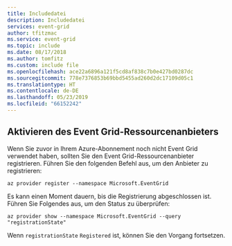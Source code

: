 ```yaml
---
title: Includedatei
description: Includedatei
services: event-grid
author: tfitzmac
ms.service: event-grid
ms.topic: include
ms.date: 08/17/2018
ms.author: tomfitz
ms.custom: include file
ms.openlocfilehash: ace22a6896a121f5cd8af838c7b0e427bd0287dc
ms.sourcegitcommit: 778e7376853b69bbd5455ad260d2dc17109d05c1
ms.translationtype: HT
ms.contentlocale: de-DE
ms.lasthandoff: 05/23/2019
ms.locfileid: "66152242"
---
```

## <a name="enable-event-grid-resource-provider"></a>Aktivieren des Event Grid-Ressourcenanbieters

Wenn Sie zuvor in Ihrem Azure-Abonnement noch nicht Event Grid verwendet haben, sollten Sie den Event Grid-Ressourcenanbieter registrieren. Führen Sie den folgenden Befehl aus, um den Anbieter zu registrieren:

```azurecli-interactive
az provider register --namespace Microsoft.EventGrid
```

Es kann einen Moment dauern, bis die Registrierung abgeschlossen ist. Führen Sie Folgendes aus, um den Status zu überprüfen:

```azurecli-interactive
az provider show --namespace Microsoft.EventGrid --query "registrationState"
```

Wenn `registrationState` `Registered` ist, können Sie den Vorgang fortsetzen.